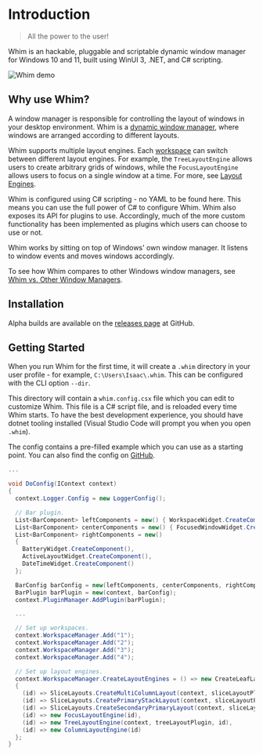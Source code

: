 # Introduction

> All the power to the user!

Whim is an hackable, pluggable and scriptable dynamic window manager for Windows 10 and 11, built using WinUI 3, .NET, and C# scripting.

![Whim demo](images/demo.gif)

## Why use Whim?

A window manager is responsible for controlling the layout of windows in your desktop environment. Whim is a [dynamic window manager](https://en.wikipedia.org/wiki/Dynamic_window_manager), where windows are arranged according to different layouts.

Whim supports multiple layout engines. Each [workspace](concepts/workspaces.md) can switch between different layout engines. For example, the `TreeLayoutEngine` allows users to create arbitrary grids of windows, while the `FocusLayoutEngine` allows users to focus on a single window at a time. For more, see [Layout Engines](layout-engines.md).

Whim is configured using C# scripting - no YAML to be found here. This means you can use the full power of C# to configure Whim. Whim also exposes its API for plugins to use. Accordingly, much of the more custom functionality has been implemented as plugins which users can choose to use or not.

Whim works by sitting on top of Windows' own window manager. It listens to window events and moves windows accordingly.

To see how Whim compares to other Windows window managers, see [Whim vs. Other Window Managers](comparison.md).

## Installation

Alpha builds are available on the [releases page](https://github.com/dalyIsaac/Whim/releases) at GitHub.

## Getting Started

When you run Whim for the first time, it will create a `.whim` directory in your user profile - for example, `C:\Users\Isaac\.whim`. This can be configured with the CLI option `--dir`.

This directory will contain a `whim.config.csx` file which you can edit to customize Whim. This file is a C# script file, and is reloaded every time Whim starts. To have the best development experience, you should have dotnet tooling installed (Visual Studio Code will prompt you when you open `.whim`).

The config contains a pre-filled example which you can use as a starting point. You can also find the config on [GitHub](https://github.com/dalyIsaac/Whim/blob/main/src/Whim/Template/whim.config.csx).

```csharp
...

void DoConfig(IContext context)
{
  context.Logger.Config = new LoggerConfig();

  // Bar plugin.
  List<BarComponent> leftComponents = new() { WorkspaceWidget.CreateComponent() };
  List<BarComponent> centerComponents = new() { FocusedWindowWidget.CreateComponent() };
  List<BarComponent> rightComponents = new()
  {
    BatteryWidget.CreateComponent(),
    ActiveLayoutWidget.CreateComponent(),
    DateTimeWidget.CreateComponent()
  };

  BarConfig barConfig = new(leftComponents, centerComponents, rightComponents);
  BarPlugin barPlugin = new(context, barConfig);
  context.PluginManager.AddPlugin(barPlugin);

  ...

  // Set up workspaces.
  context.WorkspaceManager.Add("1");
  context.WorkspaceManager.Add("2");
  context.WorkspaceManager.Add("3");
  context.WorkspaceManager.Add("4");

  // Set up layout engines.
  context.WorkspaceManager.CreateLayoutEngines = () => new CreateLeafLayoutEngine[]
  {
    (id) => SliceLayouts.CreateMultiColumnLayout(context, sliceLayoutPlugin, id, 1, 2, 0),
    (id) => SliceLayouts.CreatePrimaryStackLayout(context, sliceLayoutPlugin, id),
    (id) => SliceLayouts.CreateSecondaryPrimaryLayout(context, sliceLayoutPlugin, id),
    (id) => new FocusLayoutEngine(id),
    (id) => new TreeLayoutEngine(context, treeLayoutPlugin, id),
    (id) => new ColumnLayoutEngine(id)
  };
}
```
